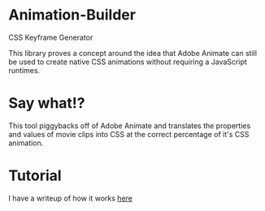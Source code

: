 # Animation-Builder
CSS Keyframe Generator

This library proves a concept around the idea that Adobe Animate can still be used to create native CSS animations without requiring a JavaScript runtimes.

# Say what!? #
This tool piggybacks off of Adobe Animate and translates the properties and values of movie clips into CSS at the correct percentage of it's CSS animation.

# Tutorial #
I have a writeup of how it works [here](https://www.aaronsherrill.com/projects/css3-animation-keyframes-generator-with-adobe-animate)
